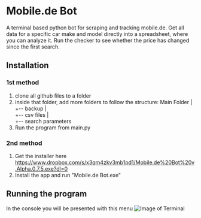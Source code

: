 # Mobile.de Bot
A terminal based python bot for scraping and tracking mobile.de. Get all data for a specific car make and model directly into a spreadsheet, where you can analyze it. Run the checker to see whether the price has changed since the first search.

## Installation
### 1st method
1. clone all github files to a folder
2. inside that folder, add more folders to follow the structure:
Main Folder
 |
 +-- backup
 |    
 +-- csv files
    |  
    +-- search parameters
3. Run the program from main.py

### 2nd method
1. Get the installer here https://www.dropbox.com/s/x3qm4zkv3mb1pd1/Mobile.de%20Bot%20v.Alpha.0.7.5.exe?dl=0
2. Install the app and run "Mobile.de Bot.exe" 

## Running the program
In the console you will be presented with this menu
![Image of Terminal](https://imgur.com/PzQZO8R)
